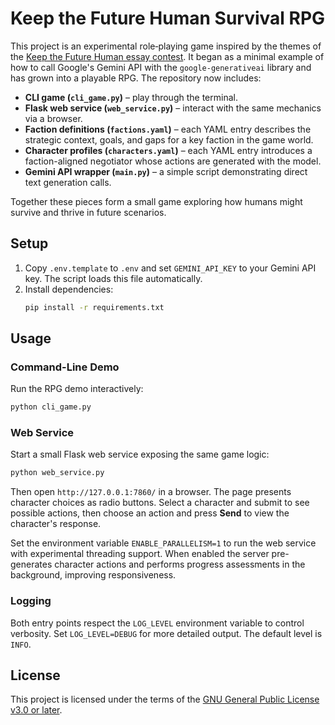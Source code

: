 # Keep the Future Human Survival RPG

This project is an experimental role‑playing game inspired by the themes of the
[Keep the Future Human essay contest](https://keepthefuturehuman.ai/contest/).
It began as a minimal example of how to call Google's Gemini API with the
`google-generativeai` library and has grown into a playable RPG. The repository
now includes:

- **CLI game (`cli_game.py`)** – play through the terminal.
- **Flask web service (`web_service.py`)** – interact with the same mechanics via a browser.
- **Faction definitions (`factions.yaml`)** – each YAML entry describes the
  strategic context, goals, and gaps for a key faction in the game world.
- **Character profiles (`characters.yaml`)** – each YAML entry introduces a
  faction-aligned negotiator whose actions are generated with the model.
- **Gemini API wrapper (`main.py`)** – a simple script demonstrating direct text
  generation calls.

Together these pieces form a small game exploring how humans might survive and
thrive in future scenarios.

## Setup

1. Copy `.env.template` to `.env` and set `GEMINI_API_KEY` to your Gemini API key. The script loads this file automatically.
2. Install dependencies:
   ```bash
   pip install -r requirements.txt
   ```

## Usage

### Command-Line Demo

Run the RPG demo interactively:

```bash
python cli_game.py
```

### Web Service

Start a small Flask web service exposing the same game logic:

```bash
python web_service.py
```
Then open `http://127.0.0.1:7860/` in a browser. The page presents
character choices as radio buttons. Select a character and submit to see
possible actions, then choose an action and press **Send** to view the
character's response.

Set the environment variable `ENABLE_PARALLELISM=1` to run the web
service with experimental threading support. When enabled the server
pre-generates character actions and performs progress assessments in the
background, improving responsiveness.

### Logging

Both entry points respect the `LOG_LEVEL` environment variable to control
verbosity. Set `LOG_LEVEL=DEBUG` for more detailed output. The default
level is `INFO`.

## License

This project is licensed under the terms of the [GNU General Public License
v3.0 or later](LICENSE).

